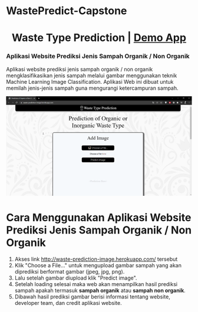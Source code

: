# WastePredict-Capstone

<h1 align=center>Waste Type Prediction | <a href="https://waste-prediction-image.herokuapp.com//">Demo App</a></h1>

### Aplikasi Website Prediksi Jenis Sampah Organik / Non Organik

Aplikasi website prediksi jenis sampah organik / non organik mengklasifikasikan jenis sampah melalui gambar menggunakan teknik Machine Learning Image Classification. Aplikasi Web ini dibuat untuk memilah jenis-jenis sampah guna mengurangi ketercampuran sampah.

<p align="center">
  <img src="https://github.com/CSD-065-waste-predict/waste-predict/blob/main/Website%20Aplikasi/static/Web.gif?raw=true" alt="Project Preview image" title="Project Preview"/>
</p>

# Cara Menggunakan Aplikasi Website Prediksi Jenis Sampah Organik / Non Organik

1. Akses link http://waste-prediction-image.herokuapp.com/ tersebut
2. Klik "Choose a File..." untuk mengupload gambar sampah yang akan diprediksi berformat gambar (jpeg, jpg, png).
3. Lalu setelah gambar diupload klik "Predict image".
4. Setelah loading selesai maka web akan menampilkan hasil prediksi sampah apakah termasuk **sampah organik** atau **sampah non organik**.
5. Dibawah hasil prediksi gambar berisi informasi tentang website, developer team, dan credit aplikasi website.
